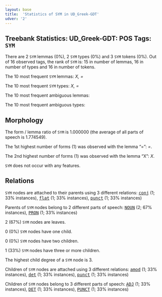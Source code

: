 ```yaml
---
layout: base
title:  'Statistics of SYM in UD_Greek-GDT'
udver: '2'
---
```


## Treebank Statistics: UD_Greek-GDT: POS Tags: `SYM`

There are 2 `SYM` lemmas (0%), 2 `SYM` types (0%) and 3 `SYM` tokens (0%).
Out of 16 observed tags, the rank of `SYM` is: 15 in number of lemmas, 16 in number of types and 16 in number of tokens.

The 10 most frequent `SYM` lemmas: <em>Χ, =</em>

The 10 most frequent `SYM` types:  <em>Χ, =</em>

The 10 most frequent ambiguous lemmas: 

The 10 most frequent ambiguous types:  



## Morphology

The form / lemma ratio of `SYM` is 1.000000 (the average of all parts of speech is 1.774549).

The 1st highest number of forms (1) was observed with the lemma “=”: <em>=</em>.

The 2nd highest number of forms (1) was observed with the lemma “Χ”: <em>Χ</em>.

`SYM` does not occur with any features.


## Relations

`SYM` nodes are attached to their parents using 3 different relations: <tt><a href="el_gdt-dep-conj.html">conj</a></tt> (1; 33% instances), <tt><a href="el_gdt-dep-flat.html">flat</a></tt> (1; 33% instances), <tt><a href="el_gdt-dep-punct.html">punct</a></tt> (1; 33% instances)

Parents of `SYM` nodes belong to 2 different parts of speech: <tt><a href="el_gdt-pos-NOUN.html">NOUN</a></tt> (2; 67% instances), <tt><a href="el_gdt-pos-PRON.html">PRON</a></tt> (1; 33% instances)

2 (67%) `SYM` nodes are leaves.

0 (0%) `SYM` nodes have one child.

0 (0%) `SYM` nodes have two children.

1 (33%) `SYM` nodes have three or more children.

The highest child degree of a `SYM` node is 3.

Children of `SYM` nodes are attached using 3 different relations: <tt><a href="el_gdt-dep-amod.html">amod</a></tt> (1; 33% instances), <tt><a href="el_gdt-dep-det.html">det</a></tt> (1; 33% instances), <tt><a href="el_gdt-dep-punct.html">punct</a></tt> (1; 33% instances)

Children of `SYM` nodes belong to 3 different parts of speech: <tt><a href="el_gdt-pos-ADJ.html">ADJ</a></tt> (1; 33% instances), <tt><a href="el_gdt-pos-DET.html">DET</a></tt> (1; 33% instances), <tt><a href="el_gdt-pos-PUNCT.html">PUNCT</a></tt> (1; 33% instances)

